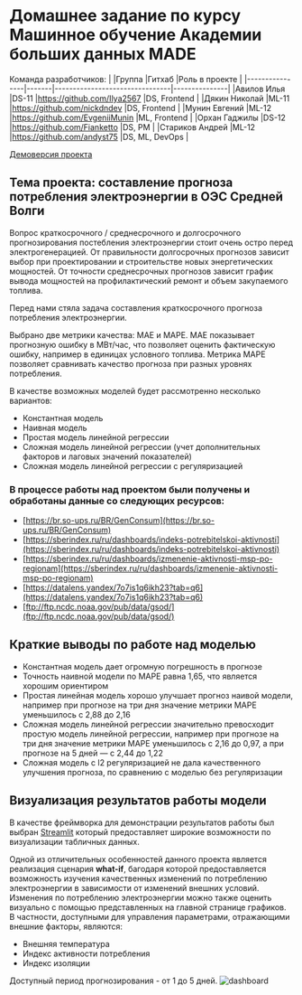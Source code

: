 # Домашнее задание по курсу Машинное обучение Академии больших данных MADE

Команда разработчиков:
|                |Группа |Гитхаб                          |Роль в проекте |
|----------------|-------|--------------------------------|---------------|
|Авилов Илья     |DS-11  |https://github.com/Ilya2567     |DS, Frontend   |
|Дякин Николай   |ML-11  |https://github.com/nickdndev    |DS, Frontend   |
|Мунин Евгений   |ML-12  |https://github.com/EvgeniiMunin |ML, Frontend   |
|Орхан Гаджилы   |DS-12  |https://github.com/Fianketto    |DS, PM         |
|Стариков Андрей |ML-12  |https://github.com/andyst75     |DS, ML, DevOps |

[Демоверсия проекта](https://share.streamlit.io/andyst75/energyforecast/main/energy_app.py)

## Тема проекта: составление прогноза потребления электроэнергии в ОЭС Средней Волги

Вопрос краткосрочного / среднесрочного и долгосрочного прогнозирования постебления электроэнергии стоит очень остро перед электрогенерацией. От правильности долгосрочных прогнозов зависит выбор при проектировании и строительстве новых энергетических мощностей. От точности среднесрочных прогнозов зависит график вывода мощностей на профилактический ремонт и объем закупаемого топлива.

Перед нами стяла задача составления краткосрочного прогноза потребления электроэнергии.

Выбрано две метрики качества: MAE и MAPE. МАЕ показывает прогнозную ошибку в МВт/час, что позволяет оценить фактическую ошибку, например в единицах условного топлива. Метрика MAPE позволяет сравнивать качество прогноза при разных уровнях потребления.

В качестве возможных моделей будет рассмотренно несколько вариантов:

-  Константная модель
-  Наивная модель
-  Простая модель линейной регрессии
-  Сложная модель линейной регрессии (учет дополнительных факторов и лаговых значений показателей)
-  Сложная модель линейной регрессии с регуляризацией

### В процессе работы над проектом были получены и обработаны данные со следующих ресурсов:
-  [https://br.so-ups.ru/BR/GenConsum](https://br.so-ups.ru/BR/GenConsum)
-  [https://sberindex.ru/ru/dashboards/indeks-potrebitelskoi-aktivnosti](https://sberindex.ru/ru/dashboards/indeks-potrebitelskoi-aktivnosti)
-  [https://sberindex.ru/ru/dashboards/izmenenie-aktivnosti-msp-po-regionam](https://sberindex.ru/ru/dashboards/izmenenie-aktivnosti-msp-po-regionam)
-  [https://datalens.yandex/7o7is1q6ikh23?tab=q6](https://datalens.yandex/7o7is1q6ikh23?tab=q6)
-  [ftp://ftp.ncdc.noaa.gov/pub/data/gsod/](ftp://ftp.ncdc.noaa.gov/pub/data/gsod/)

## Краткие выводы по работе над моделью

-  Константная модель дает огромную погрешность в прогнозе
-  Точность наивной модели по MAPE равна 1,65, что является хорошим ориентиром
-  Простая линейная модель хорошо улучшает прогноз наивой модели, например при прогнозе на три дня значение метрики MAPE уменьшилось с 2,88 до 2,16
-  Сложная модель линейной регрессии значительно превосходит простую модель линейной регрессии, например при прогнозе на три дня значение метрики MAPE уменьшилось с 2,16 до 0,97, а при прогнозе на 5 дней — с 2,44 до 1,22
-  Сложная модель с l2 регуляризацией не дала качественного улучшения прогноза, по сравнению с моделью без регуляризации

## Визуализация результатов работы модели
В качестве фреймворка для демонстрации результатов работы был выбран [Streamlit](https://www.streamlit.io/) который предоставляет широкие возможности по визуализации табличных данных.

Одной из отличительных особенностей данного проекта является реализация сценария **what-if**, багодаря которой предоставляется возможность изучения качественных изменений по потреблению электроэнергии в зависимости от изменений внешних условий. Изменения по потреблению электроэнергии можно также оценить визуально с помощью представленных на главной странице графиков. В частности, доступными для управления параметрами, отражающими внешние факторы, являются:
- Внешняя температура
- Индекс активности потребления
- Индекс изоляции

Доступный период прогнозирования - от 1 до 5 дней.
![dashboard](https://github.com/andyst75/EnergyForecast/blob/main/resources/demo_screen.pn)

